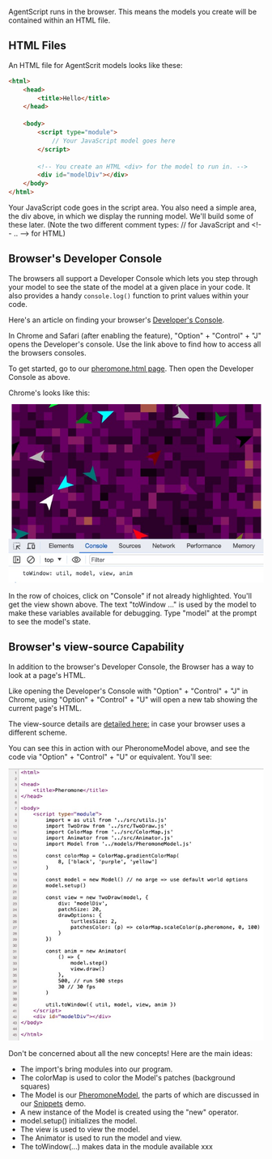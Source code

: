 AgentScript runs in the browser. This means the models you create will be contained within an HTML file.

## HTML Files

An HTML file for AgentScrit models looks like these:

```html
<html>
    <head>
        <title>Hello</title>
    </head>

    <body>
        <script type="module">
            // Your JavaScript model goes here
        </script>

        <!-- You create an HTML <div> for the model to run in. -->
        <div id="modelDiv"></div>
    </body>
</html>
```

Your JavaScript code goes in the script area. You also need a simple area, the div above, in which we display the running model. We'll build some of these later. (Note the two different comment types: // for JavaScript and \<!-- .. --> for HTML)

## Browser's Developer Console

The browsers all support a Developer Console which lets you step through your model to see the state of the model at a given place in your code. It also provides a handy `console.log()` function to print values within your code.

Here's an article on finding your browser's [Developer's Console](https://balsamiq.com/support/faqs/browserconsole/).

In Chrome and Safari (after enabling the feature), "Option" + "Control" + "J" opens the Developer's console. Use the link above to find how to access all the browsers consoles.

<!-- o get started, go to our [pheromone.html page](https://code.agentscript.org/views2/pheromone.html) Then open the Developer Console as above. -->

To get started, go to our <a href="https://code.agentscript.org/views2/pheromone.html" target="_blank"> pheromone.html page</a>. Then open the Developer Console as above.

Chrome's looks like this:

![Image](/config/cleantheme/static/DevConsole.jpg)

In the row of choices, click on "Console" if not already highlighted. You'll get the view shown above. The text "toWindow ..." is used by the model to make these variables available for debugging. Type "model" at the prompt to see the model's state.

<!-- This is a bit like our [view-source capability](https://www.computerhope.com/issues/ch000746.htm).
Both are very useful in exploring and debugging.

In Chrome and Safari (after enabling the feature), "Option" + "Control" + "J" opens the Developer's console. -->

## Browser's view-source Capability

In addition to the browser's Developer Console, the Browser has a way to look at a page's HTML.

Like opening the Developer's Console with "Option" + "Control" + "J" in Chrome, using "Option" + "Control" + "U" will open a new tab showing the current page's HTML.

The view-source details are [detailed here:](https://www.computerhope.com/issues/ch000746.htm) in case your browser uses a different scheme.

You can see this in action with our PheronomeModel above, and see the code via "Option" + "Control" + "U" or equivalent. You'll see:

![Image](/config/cleantheme/static/ViewSource.jpg)

Don't be concerned about all the new concepts! Here are the main ideas:

-   The import's bring modules into our program.
-   The colorMap is used to color the Model's patches (background squares)
-   The Model is our [PheromoneModel](https://code.agentscript.org/models/PheromoneModel.js), the parts of which are discussed in our [Snippets](https://code.agentscript.org/config/cleantheme/Snippets.html) demo.
-   A new instance of the Model is created using the "new" operator.
-   model.setup() initializes the model.
-   The view is used to view the model.
-   The Animator is used to run the model and view.
-   The toWindow(...) makes data in the module available xxx
